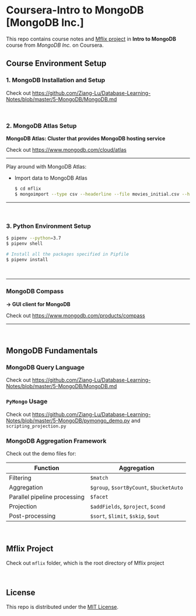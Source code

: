 # Coursera-Intro to MongoDB   [MongoDB Inc.]

This repo contains course notes and <u>Mflix project</u> in **Intro to MongoDB** course from *MongoDB Inc.* on Coursera.

## Course Environment Setup

### 1. MongoDB Installation and Setup

Check out https://github.com/Ziang-Lu/Database-Learning-Notes/blob/master/5-MongoDB/MongoDB.md

<br>

### 2. MongoDB Atlas Setup

**MongoDB Atlas: Cluster that provides MongoDB hosting service**

Check out https://www.mongodb.com/cloud/atlas

***

Play around with MongoDB Atlas:

* Import data to MongoDB Atlas

  ```bash
  $ cd mflix
  $ mongoimport --type csv --headerline --file movies_initial.csv --host "Cluster0-shard-0/cluster0-shard-00-00-hanbs.mongodb.net:27017,cluster0-shard-00-01-hanbs.mongodb.net:27017,cluster0-shard-00-02-hanbs.mongodb.net:27017" --db mflix --collection movies_initial --authenticationDatabase admin --ssl --username <username> --password <password>
  ```

***

<br>

### 3. Python Environment Setup

```bash
$ pipenv --python=3.7
$ pipenv shell

# Install all the packages specified in Pipfile
$ pipenv install
```

<br>

***

### MongoDB Compass

**-> GUI client for MongoDB**

Check out https://www.mongodb.com/products/compass

***

<br>

## MongoDB Fundamentals

### MongoDB Query Language

Check out https://github.com/Ziang-Lu/Database-Learning-Notes/blob/master/5-MongoDB/MongoDB.md

### `PyMongo` Usage

Check out https://github.com/Ziang-Lu/Database-Learning-Notes/blob/master/5-MongoDB/pymongo_demo.py and `scripting_projection.py`

### MongoDB Aggregation Framework

Check out the demo files for:

| Function                     | Aggregation                             |
| ---------------------------- | --------------------------------------- |
| Filtering                    | `$match`                                |
| Aggregation                  | `$group`, `$sortByCount`, `$bucketAuto` |
| Parallel pipeline processing | `$facet`                                |
| Projection                   | `$addFields`, `$project`, `$cond`       |
| Post-processing              | `$sort`, `$limit`, `$skip`, `$out`      |

<br>

## Mflix Project

Check out `mflix` folder, which is the root directory of Mflix project

<br>

## License

This repo is distributed under the <a href="https://github.com/Ziang-Lu/Intro-to-MongoDB/blob/master/LICENSE">MIT License</a>.